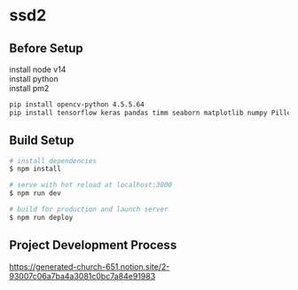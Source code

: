 # ssd2

## Before Setup
install node v14  
install python  
install pm2  

```bash
pip install opencv-python 4.5.5.64
pip install tensorflow keras pandas timm seaborn matplotlib numpy Pillow PyYAML requests scipy torch torchvision tqdm

```

## Build Setup

```bash
# install dependencies
$ npm install

# serve with hot reload at localhost:3000
$ npm run dev

# build for production and launch server
$ npm run deploy

```

## Project Development Process
https://generated-church-651.notion.site/2-93007c06a7ba4a3081c0bc7a84e91983
